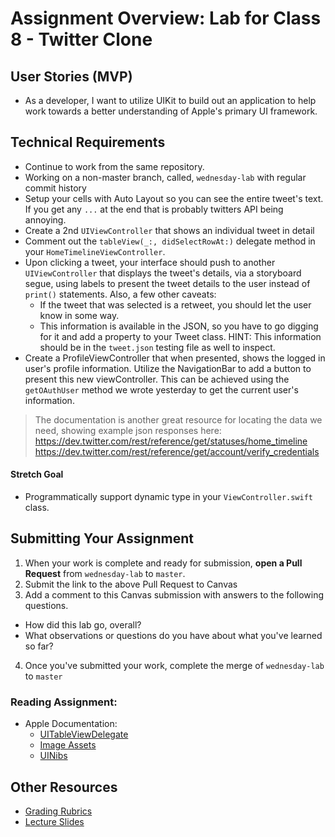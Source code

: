 # Assignment Overview: Lab for Class 8 - Twitter Clone  

## User Stories (MVP)  
 - As a developer, I want to utilize UIKit to build out an application to help work towards a better understanding of Apple's primary UI framework.  

## Technical Requirements  
 * Continue to work from the same repository.  
 * Working on a non-master branch, called, `wednesday-lab` with regular commit history  
 * Setup your cells with Auto Layout so you can see the entire tweet's text. If you get any `...` at the end that is probably twitters API being annoying.
 * Create a 2nd `UIViewController` that shows an individual tweet in detail
 * Comment out the `tableView(_:, didSelectRowAt:)` delegate method in your `HomeTimelineViewController`.  
 * Upon clicking a tweet, your interface should push to another `UIViewController` that displays the tweet's details, via a storyboard segue, using labels to present the tweet details to the user instead of `print()` statements. Also, a few other caveats:
   * If the tweet that was selected is a retweet, you should let the user know in some way.
   * This information is available in the JSON, so you have to go digging for it and add a property to your Tweet class. HINT: This information should be in the `tweet.json` testing file as well to inspect.
 * Create a ProfileViewController that when presented, shows the logged in user's profile information. Utilize the NavigationBar to add a button to present this new viewController. This can be achieved using the `getOAuthUser` method we wrote yesterday to get the current user's information.  
 
 > The documentation is another great resource for locating the data we need, showing example json responses here:  
 https://dev.twitter.com/rest/reference/get/statuses/home_timeline  
 https://dev.twitter.com/rest/reference/get/account/verify_credentials  

#### Stretch Goal  
 * Programmatically support dynamic type in your `ViewController.swift` class.  

## Submitting Your Assignment  
1. When your work is complete and ready for submission, **open a Pull Request** from `wednesday-lab` to `master`.  
2. Submit the link to the above Pull Request to Canvas  
3. Add a comment to this Canvas submission with answers to the following questions.  
  - How did this lab go, overall?  
  - What observations or questions do you have about what you've learned so far?  
4. Once you've submitted your work, complete the merge of `wednesday-lab` to `master`  

### Reading Assignment:
* Apple Documentation:
  * [UITableViewDelegate](https://developer.apple.com/library/ios/documentation/UIKit/Reference/UITableViewDelegate_Protocol/index.html)
  * [Image Assets](https://developer.apple.com/library/prerelease/ios/documentation/Xcode/Reference/xcode_ref-Asset_Catalog_Format/)
  * [UINibs](https://developer.apple.com/library/prerelease/ios/documentation/UIKit/Reference/UINib_Ref/index.html)

## Other Resources
* [Grading Rubrics](../../resources/)
* [Lecture Slides](https://www.icloud.com/keynote/000clqbz13p8N-0ljiqMLD-0w#Week2_Day3)
